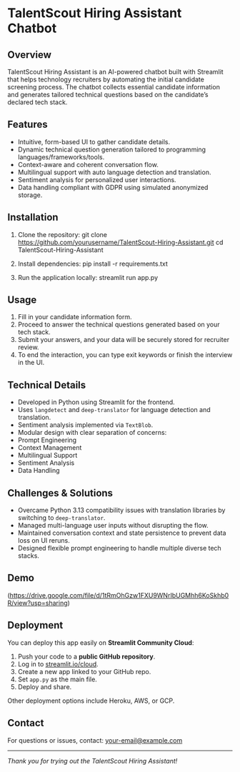 # TalentScout Hiring Assistant Chatbot

## Overview
TalentScout Hiring Assistant is an AI-powered chatbot built with Streamlit that helps technology recruiters by automating the initial candidate screening process. The chatbot collects essential candidate information and generates tailored technical questions based on the candidate’s declared tech stack.

## Features
- Intuitive, form-based UI to gather candidate details.
- Dynamic technical question generation tailored to programming languages/frameworks/tools.
- Context-aware and coherent conversation flow.
- Multilingual support with auto language detection and translation.
- Sentiment analysis for personalized user interactions.
- Data handling compliant with GDPR using simulated anonymized storage.

## Installation

1. Clone the repository:
git clone https://github.com/yourusername/TalentScout-Hiring-Assistant.git
cd TalentScout-Hiring-Assistant


2. Install dependencies:
pip install -r requirements.txt


3. Run the application locally:
streamlit run app.py


## Usage

1. Fill in your candidate information form.
2. Proceed to answer the technical questions generated based on your tech stack.
3. Submit your answers, and your data will be securely stored for recruiter review.
4. To end the interaction, you can type exit keywords or finish the interview in the UI.

## Technical Details

- Developed in Python using Streamlit for the frontend.
- Uses `langdetect` and `deep-translator` for language detection and translation.
- Sentiment analysis implemented via `TextBlob`.
- Modular design with clear separation of concerns:
- Prompt Engineering
- Context Management
- Multilingual Support
- Sentiment Analysis
- Data Handling

## Challenges & Solutions

- Overcame Python 3.13 compatibility issues with translation libraries by switching to `deep-translator`.
- Managed multi-language user inputs without disrupting the flow.
- Maintained conversation context and state persistence to prevent data loss on UI reruns.
- Designed flexible prompt engineering to handle multiple diverse tech stacks.

## Demo

(https://drive.google.com/file/d/1tRmOhGzw1FXU9WNrIbUGMhh6KoSkhb0R/view?usp=sharing)

## Deployment

You can deploy this app easily on **Streamlit Community Cloud**:

1. Push your code to a **public GitHub repository**.
2. Log in to [streamlit.io/cloud](https://streamlit.io/cloud).
3. Create a new app linked to your GitHub repo.
4. Set `app.py` as the main file.
5. Deploy and share.

Other deployment options include Heroku, AWS, or GCP.

## Contact

For questions or issues, contact: your-email@example.com

---

*Thank you for trying out the TalentScout Hiring Assistant!*

